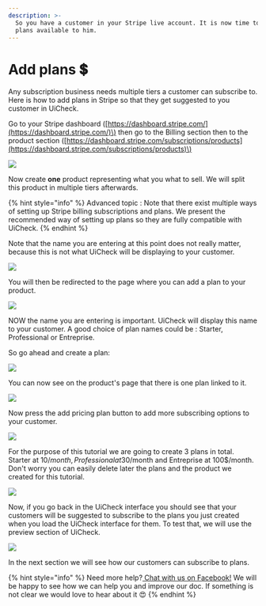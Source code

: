```yaml
---
description: >-
  So you have a customer in your Stripe live account. It is now time to make
  plans available to him.
---
```


# Add plans 💲

Any subscription business needs multiple tiers a customer can subscribe to. Here is how to add plans in Stripe so that they get suggested to you customer in UiCheck.

Go to your Stripe dashboard \([https://dashboard.stripe.com/](https://dashboard.stripe.com/)\) then go to the Billing section then to the product section \([https://dashboard.stripe.com/subscriptions/products](https://dashboard.stripe.com/subscriptions/products)\)

![](../.gitbook/assets/frame_chrome_mac_light-6.png)

Now create **one** product representing what you what to sell. We will split this product in multiple tiers afterwards.

{% hint style="info" %}
Advanced topic : Note that there exist multiple ways of setting up Stripe billing subscriptions and plans. We present the recommended way of setting up plans so they are fully compatible with UiCheck. 
{% endhint %}

Note that the name you are entering at this point does not really matter, because this is not what UiCheck will be displaying to your customer.

![](../.gitbook/assets/frame_chrome_mac_light-7%20%281%29.png)

You will then be redirected to the page where you can add a plan to your product. 

![](../.gitbook/assets/frame_chrome_mac_light-8.png)

NOW the name you are entering is important. UiCheck will display this name to your customer. A good choice of plan names could be : Starter, Professional or Entreprise.

So go ahead and create a plan:

![](../.gitbook/assets/frame_chrome_mac_light-9.png)

You can now see on the product's page that there is one plan linked to it.

![](../.gitbook/assets/frame_chrome_mac_light-10.png)

Now press the add pricing plan button to add more subscribing options to your customer. 

![](../.gitbook/assets/frame_chrome_mac_light-11.png)

For the purpose of this tutorial we are going to create 3 plans in total. Starter at 10$/month, Professional at 30$/month and Entreprise at 100$/month. Don't worry you can easily delete later the plans and the product we created for this tutorial.

![](../.gitbook/assets/frame_chrome_mac_light-12.png)

Now, if you go back in the UiCheck interface you should see that your customers will be suggested to subscribe to the plans you just created when you load the UiCheck interface for them. To test that, we will use the preview section of UiCheck.

![](../.gitbook/assets/capturedstg2.gif)

In the next section we will see how our customers can subscribe to plans. 

{% hint style="info" %}
Need more help?[ Chat with us on Facebook!](https://m.me/UiCheck) We will be happy to see how we can help you and improve our doc. If something is not clear we would love to hear about it 😍
{% endhint %}

